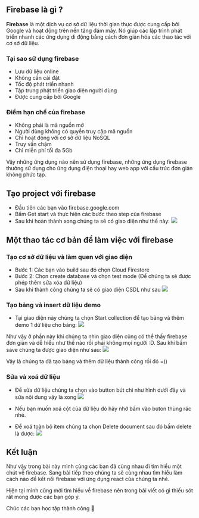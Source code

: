 ## Firebase là gì ?
**Firebase** là một dịch vụ cơ sở dữ liệu thời gian thực được cung cấp bởi Google và hoạt động trên nền tảng đám mây. Nó giúp các lập trình phát triển nhanh các ứng dụng di động bằng cách đơn giản hóa các thao tác với cơ sở dữ liệu.

### Tại sao sử dụng firebase
- Lưu dữ liệu online
- Không cần cài đặt
- Tốc độ phát triển nhanh
- Tập trung phát triển giao diện người dùng
- Được cung cấp bời Google
### Điểm hạn chế của firebase
- Không phải là mã nguồn mở
- Người dùng không có quyền truy cập mã nguồn
- Chỉ hoạt động với cơ sở dữ liệu NoSQL
- Truy vấn chậm
- Chỉ miễn phí tối đa 5Gb

Vậy những ứng dụng nào nên sử dụng firebase, những ứng dụng firebase thường sử dụng cho ứng dụng điện thoại hay web app với cấu trúc đơn giản không phức tạp.

## Tạo project với firebase
* Đầu tiên các bạn vào firebase.google.com
* Bấm Get start và thực hiện các bước theo step của firebase
* Sau khi hoàn thành xong chúng ta sẽ có giao diện như thế này:
![](https://images.viblo.asia/abc66fe3-3c37-4203-9271-2979fe3f83df.png)


## Một thao tác cơ bản để làm việc với firebase
### Tạo cơ sở dữ liệu và làm quen với giao diện
* Bước 1: Các bạn vào build sau đó chọn Cloud Firestore
* Bước 2: Chọn create database và chọn test mode (Để chúng ta sẽ được phép thêm sửa xóa dữ liệu)
* Sau khi thành công chúng ta sẽ có giao diện CSDL như sau
![](https://images.viblo.asia/641a626f-f8bb-44ef-8350-ba0cf7a256de.png)

### Tạo bảng và insert dữ liệu demo
* Tại giao diện này chúng ta chọn Start collection để tạo bảng và thêm demo 1 dữ liệu cho bảng:
![](https://images.viblo.asia/9ba0c82d-0ded-4f81-aebb-ff4d3bbf0a48.png)

Như vậy ở phần này khi chúng ta nhìn giao diện cũng có thể thấy firebase đơn giản và dễ hiểu như thế nào rồi phải không mọi người :D. Sau khi bấm save chúng ta được giao diện như sau:
![](https://images.viblo.asia/d21c3de1-5164-44d0-a480-feb40679f11a.png)

Vậy là chúng ta đã tạo bảng và thêm dữ liệu thành công rồi đó =))
### Sửa và xoá dữ liệu
* Để sửa dữ liệu chúng ta chọn vào button bút chì như hình dưới đây và sửa nội dung vậy là xong
![](https://images.viblo.asia/a9f7ac88-1658-4caa-ab72-b1dfd7815295.png)

* Nếu bạn muốn xoá cột của dữ liệu đó hãy nhớ bấm vào buton thùng rác nhé.
* Để xoá toàn bộ item chúng ta chọn Delete document sau đó bấm delete là được:
![](https://images.viblo.asia/790b52d1-210a-4e75-8063-e52799e21faa.png)

## Kết luận
Như vậy trong bài này mình cùng các bạn đã cùng nhau đi tìm hiểu một chút về firebase. Sang bài tiếp theo chúng ta sẽ cùng nhau tìm hiểu làm cách nào để kết nối firebase với ứng dụng react của chúng ta nhé.

Hiện tại mình cũng mới tìm hiểu về firebase nên trong bài viết có gì thiếu sót rất mong được các bạn góp ý.

Chúc các bạn học tập thành công :bow: